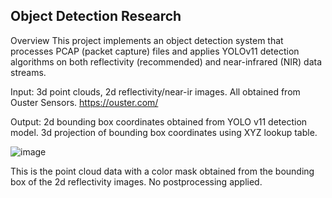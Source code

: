 ## Object Detection Research
Overview
This project implements an object detection system that processes PCAP (packet capture) files and applies YOLOv11 detection algorithms on both reflectivity (recommended) and near-infrared (NIR) data streams.


Input:
3d point clouds, 2d reflectivity/near-ir images. All obtained from Ouster Sensors. https://ouster.com/

Output:
2d bounding box coordinates obtained from YOLO v11 detection model. 3d projection of bounding box coordinates using XYZ lookup table. 




![image](https://github.com/user-attachments/assets/6e199302-f4ef-4dd2-a0c5-eb4ad3204be5)

This is the point cloud data with a color mask obtained from the bounding box of the 2d reflectivity images. No postprocessing applied. 
